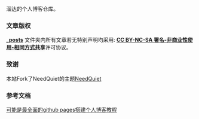 溜达的个人博客仓库。

### 文章版权

**[_posts](https://github.com/lesliecaviezel/lesliecaviezel.github.io/tree/master/_post)** 文件夹内所有文章若无特别声明均采用: [**CC BY-NC-SA 署名-非商业性使用-相同方式共享**]( https://creativecommons.org/licenses/ )许可协议。

### 致谢

本站Fork了NeedQuiet的主题[NeedQuiet](https://needquiet.github.io)

### 参考文档
[可能是最全面的github pages搭建个人博客教程](https://zhuanlan.zhihu.com/p/94121927)
